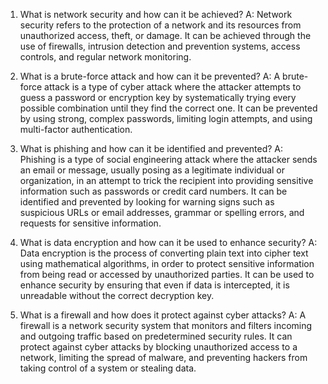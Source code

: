 1. What is network security and how can it be achieved?
	A: Network security refers to the protection of a network and its resources from unauthorized access, theft, or damage. It can be achieved through the use of firewalls, intrusion detection and prevention systems, access controls, and regular network monitoring.

2. What is a brute-force attack and how can it be prevented?
	A: A brute-force attack is a type of cyber attack where the attacker attempts to guess a password or encryption key by systematically trying every possible combination until they find the correct one. It can be prevented by using strong, complex passwords, limiting login attempts, and using multi-factor authentication.

3. What is phishing and how can it be identified and prevented?
	A: Phishing is a type of social engineering attack where the attacker sends an email or message, usually posing as a legitimate individual or organization, in an attempt to trick the recipient into providing sensitive information such as passwords or credit card numbers. It can be identified and prevented by looking for warning signs such as suspicious URLs or email addresses, grammar or spelling errors, and requests for sensitive information.

4. What is data encryption and how can it be used to enhance security?
	A: Data encryption is the process of converting plain text into cipher text using mathematical algorithms, in order to protect sensitive information from being read or accessed by unauthorized parties. It can be used to enhance security by ensuring that even if data is intercepted, it is unreadable without the correct decryption key.

5. What is a firewall and how does it protect against cyber attacks?
	A: A firewall is a network security system that monitors and filters incoming and outgoing traffic based on predetermined security rules. It can protect against cyber attacks by blocking unauthorized access to a network, limiting the spread of malware, and preventing hackers from taking control of a system or stealing data.